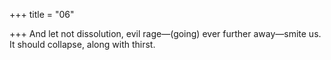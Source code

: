 +++
title = "06"

+++
And let not dissolution, evil rage—(going) ever further away—smite us. It should collapse, along with thirst.